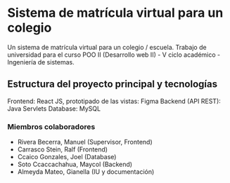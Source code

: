 # **Sistema de matrícula virtual para un colegio**

Un sistema de matrícula virtual para un colegio / escuela. Trabajo de universidad para el curso POO II (Desarrollo web II) - V ciclo académico - Ingeniería de sistemas.

## **Estructura del proyecto principal y tecnologías**

Frontend: React JS, prototipado de las vistas: Figma
Backend (API REST): Java Servlets
Database: MySQL

### **Miembros colaboradores**

* Rivera Becerra, Manuel (Supervisor, Frontend)
* Carrasco Stein, Ralf (Frontend)
* Ccaico Gonzales, Joel (Database)
* Soto Ccaccachahua, Maycol (Backend)
* Almeyda Mateo, Gianella (IU y documentación)
